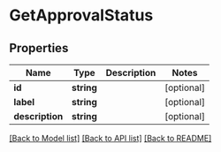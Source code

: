 # GetApprovalStatus

## Properties

 Name            | Type       | Description | Notes      
-----------------|------------|-------------|------------
 **id**          | **string** |             | [optional] 
 **label**       | **string** |             | [optional] 
 **description** | **string** |             | [optional] 

[[Back to Model list]](../../README.md#documentation-for-models) [[Back to API list]](../../README.md#documentation-for-api-endpoints) [[Back to README]](../../README.md)


